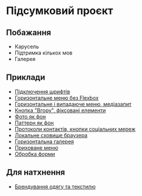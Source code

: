 # Підсумковий проєкт

## Побажання

- Карусель
- Підтримка кількох мов
- Галерея

## Приклади

- [Підключення шрифтів](https://github.com/s-z-rcpto/study/blob/master/css/day15/3-font.css)
- [Горизонтальне меню без Flexbox](https://github.com/s-z-rcpto/study/blob/master/css/day19/2-menu.css)
- [Горизонтальне і випадаюче меню, медіазапит](https://github.com/s-z-rcpto/study/blob/master/css/day23/1-menu.css)
- [Кнопка "Вгору", фіксовані елементи](https://github.com/s-z-rcpto/study/blob/master/css/day19/1-position.css)
- [Фото як фон](https://github.com/s-z-rcpto/study/blob/master/css/day15/1-background.css)
- [Паттерн як фон](https://github.com/s-z-rcpto/study/blob/master/css/day15/2-background.css)
- [Протоколи контактів, кнопки соціальних мереж](https://github.com/s-z-rcpto/s-z-rcpto.github.io/blob/main/index.html)
- [Локальне сховище браузера](https://github.com/s-z-rcpto/study/tree/master/js/local-storage)
- [Горизонтальна галерея](https://github.com/s-z-rcpto/study/tree/master/js/horizontal-gallery)
- [Приховане меню](https://github.com/s-z-rcpto/study/tree/master/js/hidden-menu)
- [Обробка форми](https://github.com/s-z-rcpto/study/tree/master/js/form-validation)

## Для натхнення

- [Брендування одягу та текстилю](https://branding.in.ua/)
